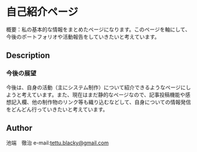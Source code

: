# 自己紹介ページ

概要：私の基本的な情報をまとめたページになります。このページを軸にして、今後のポートフォリオや活動報告をしていきたいと考えています。

## Description

### 今後の展望
今後は、自身の活動（主にシステム制作）について紹介できるようなページにしようと考えています。また、現在はまだ静的なページなので、記事投稿機能や感想記入欄、他の制作物のリンク等も織り込むなどして、自身についての情報発信をどんどん行っていきたいと考えています。


## Author
池端　徹治
e-mail:tettu.blacky@gmail.com
